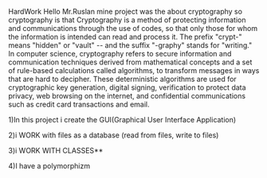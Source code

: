 HardWork Hello Mr.Ruslan mine project was the about cryptography so cryptography is that Cryptography is a method of protecting information and communications through the use of codes, so that only those for whom the information is intended can read and process it. The prefix "crypt-" means "hidden" or "vault" -- and the suffix "-graphy" stands for "writing." In computer science, cryptography refers to secure information and communication techniques derived from mathematical concepts and a set of rule-based calculations called algorithms, to transform messages in ways that are hard to decipher. These deterministic algorithms are used for cryptographic key generation, digital signing, verification to protect data privacy, web browsing on the internet, and confidential communications such as credit card transactions and email.

1)In this project i create the GUI(Graphical User Interface Application)

2)i WORK with files as a database (read from files, write to files)

3)i WORK WITH CLASSES**

4)I have a polymorphizm
